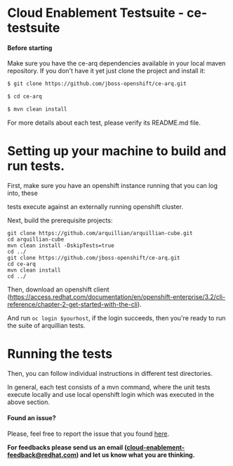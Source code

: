 # Cloud Enablement Testsuite - ce-testsuite

#### Before starting
Make sure you have the ce-arq dependencies available in your local maven repository. If you don't have it yet just clone the project and install it:

```sh
$ git clone https://github.com/jboss-openshift/ce-arq.git

$ cd ce-arq

$ mvn clean install
```


For more details about each test, please verify its README.md file.

# Setting up your machine to build and run tests.

First, make sure you have an openshift instance running that you can log into, these

tests execute against an externally running openshift cluster.

Next, build the prerequisite projects:

```
git clone https://github.com/arquillian/arquillian-cube.git
cd arquillian-cube
mvn clean install -DskipTests=true
cd ../
git clone https://github.com/jboss-openshift/ce-arq.git
cd ce-arq
mvn clean install
cd ../
```

Then, download an openshift client (https://access.redhat.com/documentation/en/openshift-enterprise/3.2/cli-reference/chapter-2-get-started-with-the-cli).

And run `oc login $yourhost`, if the login succeeds, then you're ready to run the suite of arquillian tests.

# Running the tests

Then, you can follow individual instructions in different test directories.

In general, each test consists of a mvn command, where the unit tests execute locally and use local openshift login which was executed in the above section.

#### Found an issue?
Please, feel free to report the issue that you found [here](https://github.com/jboss-openshift/ce-testsuite/issues/new).

__For feedbacks please send us an email (cloud-enablement-feedback@redhat.com) and let us know what you are thinking.__
